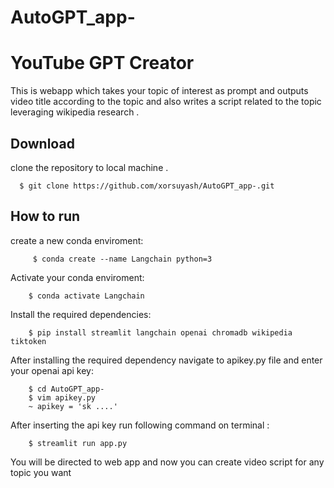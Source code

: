 # AutoGPT_app-
# YouTube GPT Creator
   This is webapp which takes your topic of interest as prompt and outputs 
   video title according to the topic and also writes a script related to the topic 
   leveraging wikipedia research . 
## Download 
  clone the repository to local machine .  
      
      $ git clone https://github.com/xorsuyash/AutoGPT_app-.git

## How to run 
 create a new conda enviroment:
 
         $ conda create --name Langchain python=3

 Activate your conda enviroment: 

        $ conda activate Langchain 

 Install the required dependencies:

        $ pip install streamlit langchain openai chromadb wikipedia tiktoken 

 After installing the required dependency navigate to apikey.py file and enter your openai api key:

        $ cd AutoGPT_app-
        $ vim apikey.py 
        ~ apikey = 'sk ....'
 After inserting the api key run following command on terminal : 

        $ streamlit run app.py 

 You will be directed to web app and now you can create video script for any topic you want 



 

     
